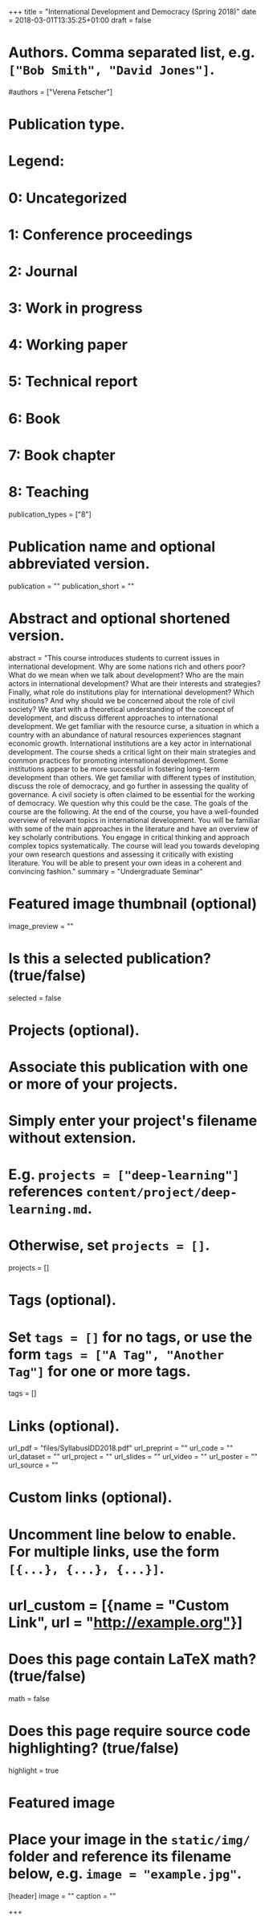 +++
title = "International Development and Democracy (Spring 2018)"
date = 2018-03-01T13:35:25+01:00
draft = false

# Authors. Comma separated list, e.g. `["Bob Smith", "David Jones"]`.
#authors = ["Verena Fetscher"]

# Publication type.
# Legend:
#  0: Uncategorized
#  1: Conference proceedings
#  2: Journal
#  3: Work in progress
#  4: Working paper
#  5: Technical report
#  6: Book
#  7: Book chapter
#  8: Teaching
publication_types = ["8"]

# Publication name and optional abbreviated version.
publication = ""
publication_short = ""

# Abstract and optional shortened version.
abstract = "This course introduces students to current issues in international development. Why are some nations rich and others poor? What do we mean when we talk about development?  Who are the main actors in international development? What are their interests and strategies? Finally, what role do institutions play for international development? Which institutions? And why should we be concerned about the role of civil society? We start with a theoretical understanding of the concept of development, and discuss different approaches to international development. We get familiar with the resource curse, a situation in which a country with an abundance of natural resources experiences stagnant economic growth. International institutions are a key actor in international development. The course sheds a critical light on their main strategies and common practices for promoting international development. Some institutions appear to be more successful in fostering long-term development than others. We get familiar with different types of institution, discuss the role of democracy, and go further in assessing the quality of governance. A civil society is often claimed to be essential for the working of democracy. We question why this could be the case. The goals of the course are the following. At the end of the course, you have a well-founded overview of relevant topics in international development. You will be familiar with some of the main approaches in the literature and have an overview of key scholarly contributions. You engage in critical thinking and approach complex topics systematically. The course will lead you towards developing your own research questions and assessing it critically with existing literature. You will be able to present your own ideas in a coherent and convincing fashion."
summary = "Undergraduate Seminar"

# Featured image thumbnail (optional)
image_preview = ""

# Is this a selected publication? (true/false)
selected = false

# Projects (optional).
#   Associate this publication with one or more of your projects.
#   Simply enter your project's filename without extension.
#   E.g. `projects = ["deep-learning"]` references `content/project/deep-learning.md`.
#   Otherwise, set `projects = []`.
projects = []

# Tags (optional).
#   Set `tags = []` for no tags, or use the form `tags = ["A Tag", "Another Tag"]` for one or more tags.
tags = []

# Links (optional).
url_pdf = "files/SyllabusIDD2018.pdf"
url_preprint = ""
url_code = ""
url_dataset = ""
url_project = ""
url_slides = ""
url_video = ""
url_poster = ""
url_source = ""

# Custom links (optional).
#   Uncomment line below to enable. For multiple links, use the form `[{...}, {...}, {...}]`.
# url_custom = [{name = "Custom Link", url = "http://example.org"}]

# Does this page contain LaTeX math? (true/false)
math = false

# Does this page require source code highlighting? (true/false)
highlight = true

# Featured image
# Place your image in the `static/img/` folder and reference its filename below, e.g. `image = "example.jpg"`.
[header]
image = ""
caption = ""

+++

